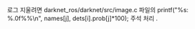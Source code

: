 로그 지울려면   darknet_ros/darknet/src/image.c 파일의  printf("%s: %.0f%%\n", names[j], dets[i].prob[j]*100); 주석 처리 . 
